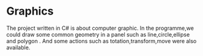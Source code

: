 # Graphics
The project written in C# is about computer graphic.
In the programme,we could draw some common geometry in a panel such as line,circle,ellipse and polygon . And some actions such as totation,transform,move were also available.
